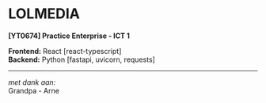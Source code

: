 # LOLMEDIA

**[YT0674] Practice Enterprise - ICT 1**

**Frontend:** React [react-typescript]  
**Backend:** Python [fastapi, uvicorn, requests]

---

*met dank aan:*  
Grandpa - Arne
